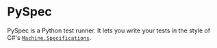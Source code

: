 PySpec
======

PySpec is a Python test runner. It lets you write your tests in the style of C#'s
[`Machine.Specifications`](https://github.com/machine/machine.specifications).
